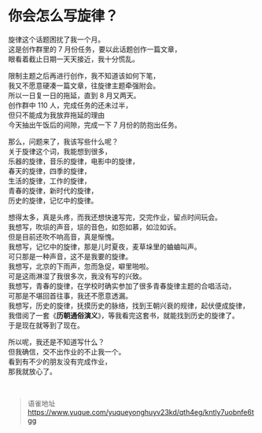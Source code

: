 # 你会怎么写旋律？
旋律这个话题困扰了我一个月。  
这是创作群里的 7 月份任务，要以此话题创作一篇文章，  
眼看着截止日期一天天接近，我十分慌乱。

限制主题之后再进行创作，我不知道该如何下笔，  
我又不愿意硬凑一篇文章，往旋律主题牵强附会。  
所以一日复一日的拖延，直到 8 月又两天。  
创作群中 110 人，完成任务的还未过半，  
但只不能成为我放弃拖延的理由  
今天抽出午饭后的间隙，完成一下 7 月份的防抱出任务。

那么，问题来了，我该写些什么呢？  
关于旋律这个词，我能想到很多，  
乐器的旋律，音乐的旋律，电影中的旋律，  
春天的旋律，四季的旋律，  
生活的旋律，工作的旋律，  
青春的旋律，新时代的旋律，  
历史的旋律，记忆中的旋律。

想得太多，真是头疼，而我还想快速写完，交完作业，留点时间玩会。  
我想写，吹埙的声音，埙的音色，如怨如慕，如泣如诉。  
但是目前还吹不响高音，真是惭愧。  
我想写，记忆中的旋律，那是儿时夏夜，麦草垛里的蛐蛐叫声。  
可只那是一种声音，这不是我要的旋律。  
我想写，北京的下雨声，忽而急促，噼里啪啦。  
可是这雨淋湿了我很多次，我没有写的兴致。  
我想写，青春的旋律，在学校时确实参加了很多青春旋律主题的合唱活动，  
可那是不堪回首往事，我还不愿意透漏。  
我想写，历史的旋律，抚摸历史的脉络，找到王朝兴衰的规律，起伏便成旋律，  
我借阅了一套《**历朝通俗演义**》，等我看完这套书，就能找到历史的旋律了。  
于是现在就等到了现在。

所以呢，我还是不知道写什么？  
但我确信，交不出作业的不止我一个。  
看到有不少的朋友没有完成作业，  
那我就放心了。

<br>
  
> 语雀地址 https://www.yuque.com/yuqueyonghuyv23kd/qth4eg/kntly7uobnfe6tgg